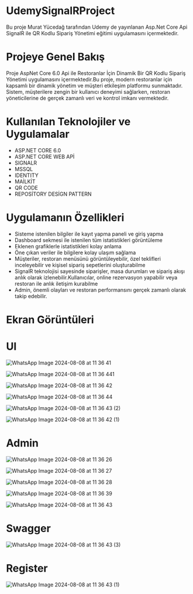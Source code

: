 # UdemySignalRProject
Bu proje Murat Yücedağ tarafından Udemy  de yayınlanan Asp.Net Core Api SignalR ile QR Kodlu Sipariş Yönetimi eğitimi uygulamasını içermektedir.
# Projeye Genel Bakış
Proje AspNet Core 6.0 Api ile Restoranlar İçin Dinamik Bir QR Kodlu Sipariş Yönetimi uygulamasını içermektedir.Bu proje, modern restoranlar için kapsamlı bir dinamik yönetim ve müşteri etkileşim platformu sunmaktadır. Sistem, müşterilere zengin bir kullanıcı deneyimi sağlarken, restoran yöneticilerine de gerçek zamanlı veri ve kontrol imkanı vermektedir.
# Kullanılan Teknolojiler ve Uygulamalar
- ASP.NET CORE 6.0
- ASP.NET CORE WEB APİ
- SIGNALR
- MSSQL
- IDENTITY
- MAİLKİT
- QR CODE
- REPOSİTORY DESİGN PATTERN
# Uygulamanın Özellikleri
- Sisteme istenilen bilgiler ile kayıt yapma paneli ve giriş yapma
- Dashboard sekmesi ile istenilen tüm istatistikleri görüntüleme
- Eklenen grafiklerle istatistikleri kolay anlama
- Öne çıkan veriler ile bilgilere kolay ulaşım sağlama
- Müşteriler, restoran menüsünü görüntüleyebilir, özel teklifleri inceleyebilir ve kişisel sipariş sepetlerini oluşturabilme
- SignalR teknolojisi sayesinde siparişler, masa durumları ve sipariş akışı anlık olarak izlenebilir.Kullanıcılar, online rezervasyon yapabilir veya restoran ile anlık iletişim kurabilme
- Admin, önemli olayları ve restoran performansını gerçek zamanlı olarak takip edebilir.
# Ekran Görüntüleri
# UI
![WhatsApp Image 2024-08-08 at 11 36 41](https://github.com/user-attachments/assets/82ff0d8f-191a-488e-bcb1-4417b507a08e)

![WhatsApp Image 2024-08-08 at 11 36 441](https://github.com/user-attachments/assets/42e9edb5-04ce-45d9-8590-9a1348af3964)

![WhatsApp Image 2024-08-08 at 11 36 42](https://github.com/user-attachments/assets/7d3ff2a0-f62b-43e9-8c9e-f6f9b76af2fa)

![WhatsApp Image 2024-08-08 at 11 36 44](https://github.com/user-attachments/assets/3e02e35a-bb30-46be-afd4-15c25cd14625)

![WhatsApp Image 2024-08-08 at 11 36 43 (2)](https://github.com/user-attachments/assets/9ff608e3-e2f7-4b82-9de8-707c5382397f)

![WhatsApp Image 2024-08-08 at 11 36 42 (1)](https://github.com/user-attachments/assets/b8f176b9-52ae-41b2-bbf7-8ea8adc4cc92)

# Admin
![WhatsApp Image 2024-08-08 at 11 36 26](https://github.com/user-attachments/assets/3b9473ab-5bbe-4608-9df3-e2546b90f47e)

![WhatsApp Image 2024-08-08 at 11 36 27](https://github.com/user-attachments/assets/5105986e-148f-476a-9a42-b897a9f27fb5)

![WhatsApp Image 2024-08-08 at 11 36 28](https://github.com/user-attachments/assets/f79b6ee8-2fd5-41f2-97bc-c4dafc0b804e)

![WhatsApp Image 2024-08-08 at 11 36 39](https://github.com/user-attachments/assets/3eae45bd-0898-4830-8cf3-888e73ca54e8)




![WhatsApp Image 2024-08-08 at 11 36 43](https://github.com/user-attachments/assets/743fa6f0-7ee0-4d93-b121-51b4badb22ff)

# Swagger
![WhatsApp Image 2024-08-08 at 11 36 43 (3)](https://github.com/user-attachments/assets/3eb51333-19f7-4bfb-901f-574310e6478e)

# Register
![WhatsApp Image 2024-08-08 at 11 36 43 (1)](https://github.com/user-attachments/assets/074d1d35-3381-42e9-9c84-609afb2ac1a8)


